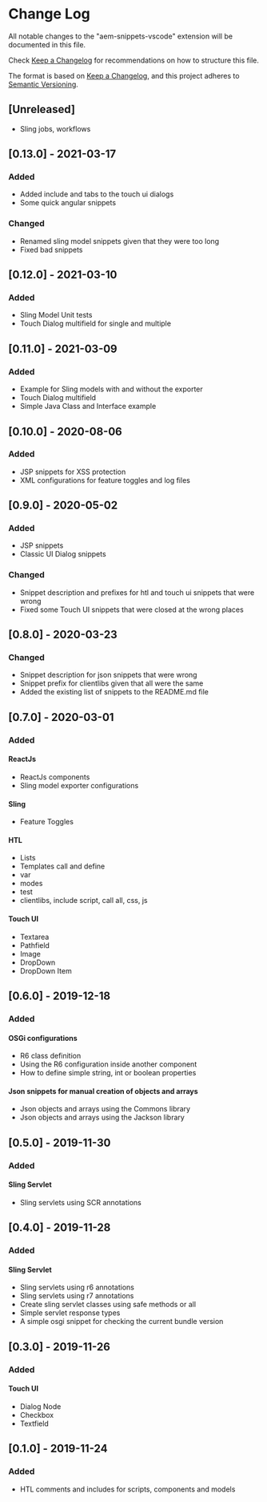 # Change Log

All notable changes to the "aem-snippets-vscode" extension will be documented in this file.

Check [Keep a Changelog](http://keepachangelog.com/) for recommendations on how to structure this file.

The format is based on [Keep a Changelog](https://keepachangelog.com/en/1.0.0/),
and this project adheres to [Semantic Versioning](https://semver.org/spec/v2.0.0.html).

## [Unreleased]

- Sling jobs, workflows

## [0.13.0] - 2021-03-17
### Added
- Added include and tabs to the touch ui dialogs
- Some quick angular snippets

### Changed
- Renamed sling model snippets given that they were too long
- Fixed bad snippets

## [0.12.0] - 2021-03-10
### Added
- Sling Model Unit tests
- Touch Dialog multifield for single and multiple

## [0.11.0] - 2021-03-09
### Added
- Example for Sling models with and without the exporter
- Touch Dialog multifield
- Simple Java Class and Interface example

## [0.10.0] - 2020-08-06
### Added
- JSP snippets for XSS protection
- XML configurations for feature toggles and log files

## [0.9.0] - 2020-05-02
### Added
- JSP snippets
- Classic UI Dialog snippets

### Changed
- Snippet description and prefixes for htl and touch ui snippets that were wrong
- Fixed some Touch UI snippets that were closed at the wrong places

## [0.8.0] - 2020-03-23
### Changed
- Snippet description for json snippets that were wrong
- Snippet prefix for clientlibs given that all were the same
- Added the existing list of snippets to the README.md file

## [0.7.0] - 2020-03-01
### Added

#### ReactJs
- ReactJs components
- Sling model exporter configurations

#### Sling
- Feature Toggles

#### HTL

- Lists
- Templates call and define
- var
- modes
- test
- clientlibs, include script, call all, css, js

#### Touch UI
- Textarea
- Pathfield
- Image
- DropDown
- DropDown Item

## [0.6.0] - 2019-12-18
### Added

#### OSGi configurations

- R6 class definition
- Using the R6 configuration inside another component
- How to define simple string, int or boolean properties

#### Json snippets for manual creation of objects and arrays

- Json objects and arrays using the Commons library
- Json objects and arrays using the Jackson library

## [0.5.0] - 2019-11-30
### Added

#### Sling Servlet

- Sling servlets using SCR annotations

## [0.4.0] - 2019-11-28
### Added

#### Sling Servlet
- Sling servlets using r6 annotations
- Sling servlets using r7 annotations
- Create sling servlet classes using safe methods or all
- Simple servlet response types
- A simple osgi snippet for checking the current bundle version

## [0.3.0] - 2019-11-26
### Added

#### Touch UI
- Dialog Node
- Checkbox
- Textfield

## [0.1.0] - 2019-11-24
### Added

- HTL comments and includes for scripts, components and models
